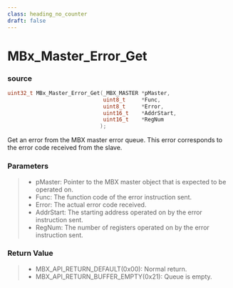 ```yaml
---
class: heading_no_counter
draft: false
---
```


# MBx_Master_Error_Get

### source
```c
uint32_t MBx_Master_Error_Get(_MBX_MASTER *pMaster, 
                              uint8_t     *Func,
                              uint8_t     *Error,
                              uint16_t    *AddrStart,
                              uint16_t    *RegNum
                             );
```

Get an error from the MBX master error queue. This error corresponds to the error code received from the slave.

### Parameters

> - pMaster: Pointer to the MBX master object that is expected to be operated on.
> - Func: The function code of the error instruction sent.
> - Error: The actual error code received.
> - AddrStart: The starting address operated on by the error instruction sent.
> - RegNum: The number of registers operated on by the error instruction sent.

### Return Value

> - MBX_API_RETURN_DEFAULT(0x00): Normal return.
> - MBX_API_RETURN_BUFFER_EMPTY(0x21): Queue is empty.

